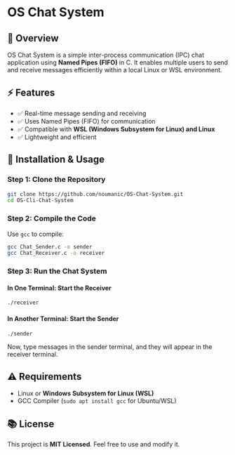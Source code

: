 # OS Chat System  

## 📌 Overview  
OS Chat System is a simple inter-process communication (IPC) chat application using **Named Pipes (FIFO)** in C. It enables multiple users to send and receive messages efficiently within a local Linux or WSL environment.  

## ⚡ Features  
- ✅ Real-time message sending and receiving  
- ✅ Uses Named Pipes (FIFO) for communication  
- ✅ Compatible with **WSL (Windows Subsystem for Linux) and Linux**  
- ✅ Lightweight and efficient  

## 🚀 Installation & Usage  

### **Step 1: Clone the Repository**  
```sh  
git clone https://github.com/noumanic/OS-Chat-System.git  
cd OS-Cli-Chat-System  
```

### **Step 2: Compile the Code**  
Use `gcc` to compile:  
```sh  
gcc Chat_Sender.c -o sender  
gcc Chat_Receiver.c -o receiver  
```

### **Step 3: Run the Chat System**  

#### **In One Terminal: Start the Receiver**  
```sh  
./receiver  
```

#### **In Another Terminal: Start the Sender**  
```sh  
./sender  
```

Now, type messages in the sender terminal, and they will appear in the receiver terminal.

## ⚠️ Requirements  
- Linux or **Windows Subsystem for Linux (WSL)**  
- GCC Compiler (`sudo apt install gcc` for Ubuntu/WSL)  

## 📚 License  
This project is **MIT Licensed**. Feel free to use and modify it.  